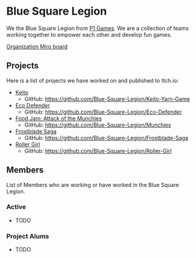 <!--

**Here are some ideas to get you started:**

🙋‍♀️ A short introduction - what is your organization all about?
🌈 Contribution guidelines - how can the community get involved?
👩‍💻 Useful resources - where can the community find your docs? Is there anything else the community should know?
🍿 Fun facts - what does your team eat for breakfast?
🧙 Remember, you can do mighty things with the power of [Markdown](https://docs.github.com/github/writing-on-github/getting-started-with-writing-and-formatting-on-github/basic-writing-and-formatting-syntax)
-->

# Blue Square Legion

We the Blue Square Legion from [P1 Games](https://p1games.com/). We are a collection of teams working together to empower each other and develop fun games. 

[Organization Miro board](https://miro.com/app/board/uXjVKp0fRwc=/?share_link_id=837323564677)

## Projects
Here is a list of projects we have worked on and published to Itch.io:

- [Keito](https://sam325.itch.io/keito-game)
  - GitHub: <https://github.com/Blue-Square-Legion/Keito-Yarn-Game>
- [Eco Defender](https://light-with-blocks.itch.io/eco-defender)
  - GitHub: <https://github.com/Blue-Square-Legion/Eco-Defender>
- [Food Jam: Attack of the Munchies](https://jyama.itch.io/food-jam-attack-of-the-munchies)
  - GitHub: <https://github.com/Blue-Square-Legion/Munchies>
- [Frostblade Saga](https://ivinzzzz.itch.io/frostblade-sagaz)
  - GitHub: <https://github.com/Blue-Square-Legion/Frostblade-Saga>
- [Roller Girl](https://polysplitter.itch.io/rollergirl)
  - GitHub: <https://github.com/Blue-Square-Legion/Roller-Girl>

## Members
List of Members who are working or have worked in the Blue Square Legion.

### Active
- TODO

### Project Alums
- TODO
